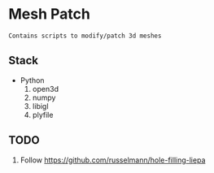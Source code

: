 # Mesh Patch

    Contains scripts to modify/patch 3d meshes

## Stack

- Python
  1. open3d
  1. numpy
  1. libigl
  1. plyfile

## TODO

1. Follow https://github.com/russelmann/hole-filling-liepa
